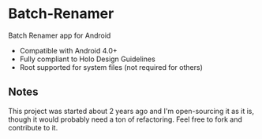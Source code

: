 Batch-Renamer
=============

Batch Renamer app for Android

* Compatible with Android 4.0+
* Fully compliant to Holo Design Guidelines
* Root supported for system files (not required for others)


Notes
-----
This project was started about 2 years ago and I'm open-sourcing it as it is, though it would probably need a ton of refactoring. Feel free to fork and contribute to it.
